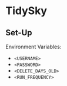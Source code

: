 # TidySky

## Set-Up

Environment Variables:

* `<USERNAME>`
* `<PASSWORD>`
* `<DELETE_DAYS_OLD>`
* `<RUN_FREQUENCY>`
